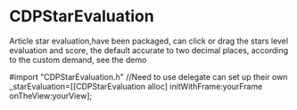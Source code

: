 # CDPStarEvaluation
Article star evaluation,have been packaged, can click or drag the stars level evaluation and score, the default accurate to two decimal places, according to the custom demand, see the demo

#import "CDPStarEvaluation.h"
//Need to use delegate can set up their own
_starEvaluation=[[CDPStarEvaluation alloc] initWithFrame:yourFrame onTheView:yourView];

